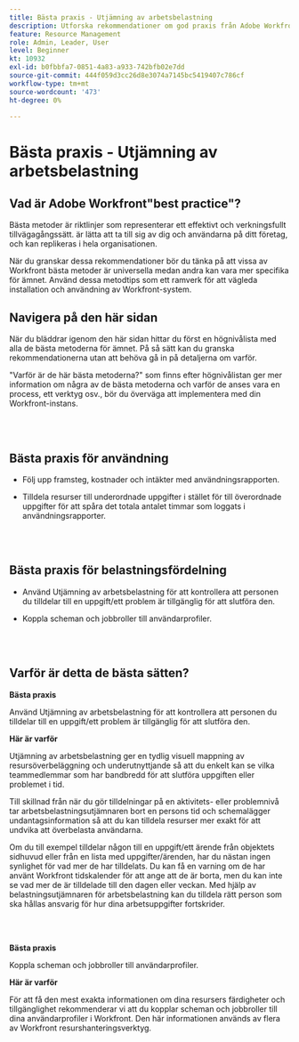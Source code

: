 ```yaml
---
title: Bästa praxis - Utjämning av arbetsbelastning
description: Utforska rekommendationer om god praxis från Adobe Workfront experter om hur du konfigurerar, hanterar och använder arbetsbelastningsutjämnaren.
feature: Resource Management
role: Admin, Leader, User
level: Beginner
kt: 10932
exl-id: b0fbbfa7-0851-4a83-a933-742bfb02e7dd
source-git-commit: 444f059d3cc26d8e3074a7145bc5419407c786cf
workflow-type: tm+mt
source-wordcount: '473'
ht-degree: 0%

---
```


# Bästa praxis - Utjämning av arbetsbelastning

## Vad är Adobe Workfront&quot;best practice&quot;?

Bästa metoder är riktlinjer som representerar ett effektivt och verkningsfullt tillvägagångssätt. är lätta att ta till sig av dig och användarna på ditt företag, och kan replikeras i hela organisationen.

När du granskar dessa rekommendationer bör du tänka på att vissa av Workfront bästa metoder är universella medan andra kan vara mer specifika för ämnet. Använd dessa metodtips som ett ramverk för att vägleda installation och användning av Workfront-system.

## Navigera på den här sidan

När du bläddrar igenom den här sidan hittar du först en högnivålista med alla de bästa metoderna för ämnet. På så sätt kan du granska rekommendationerna utan att behöva gå in på detaljerna om varför.

&quot;Varför är de här bästa metoderna?&quot; som finns efter högnivålistan ger mer information om några av de bästa metoderna och varför de anses vara en process, ett verktyg osv., bör du överväga att implementera med din Workfront-instans.

</br>
</br>

## Bästa praxis för användning

* Följ upp framsteg, kostnader och intäkter med användningsrapporten.

* Tilldela resurser till underordnade uppgifter i stället för till överordnade uppgifter för att spåra det totala antalet timmar som loggats i användningsrapporter.

</br>
</br>


## Bästa praxis för belastningsfördelning

* Använd Utjämning av arbetsbelastning för att kontrollera att personen du tilldelar till en uppgift/ett problem är tillgänglig för att slutföra den.

* Koppla scheman och jobbroller till användarprofiler.

</br>
</br>


## Varför är detta de bästa sätten?

**Bästa praxis**

Använd Utjämning av arbetsbelastning för att kontrollera att personen du tilldelar till en uppgift/ett problem är tillgänglig för att slutföra den.



**Här är varför**

Utjämning av arbetsbelastning ger en tydlig visuell mappning av resursöverbeläggning och underutnyttjande så att du enkelt kan se vilka teammedlemmar som har bandbredd för att slutföra uppgiften eller problemet i tid.



Till skillnad från när du gör tilldelningar på en aktivitets- eller problemnivå tar arbetsbelastningsutjämnaren bort en persons tid och schemalägger undantagsinformation så att du kan tilldela resurser mer exakt för att undvika att överbelasta användarna.



Om du till exempel tilldelar någon till en uppgift/ett ärende från objektets sidhuvud eller från en lista med uppgifter/ärenden, har du nästan ingen synlighet för vad mer de har tilldelats. Du kan få en varning om de har använt Workfront tidskalender för att ange att de är borta, men du kan inte se vad mer de är tilldelade till den dagen eller veckan. Med hjälp av belastningsutjämnaren för arbetsbelastning kan du tilldela rätt person som ska hållas ansvarig för hur dina arbetsuppgifter fortskrider.


</br>
</br>

**Bästa praxis**

Koppla scheman och jobbroller till användarprofiler.



**Här är varför**

För att få den mest exakta informationen om dina resursers färdigheter och tillgänglighet rekommenderar vi att du kopplar scheman och jobbroller till dina användarprofiler i Workfront. Den här informationen används av flera av Workfront resurshanteringsverktyg.
